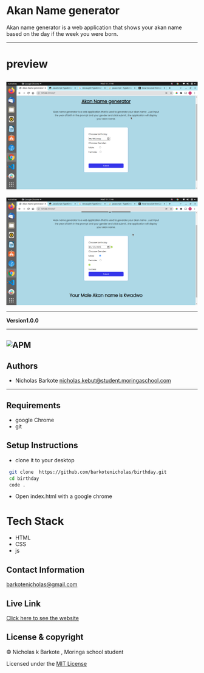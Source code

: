 # Akan Name generator
Akan name generator is a web application that shows your akan name based on the day if the week
you were born.

---
# preview

![alt text](./images/one.png)
---
![alt text](./images/two.png)

---
**Version1.0.0**

---
![APM](https://img.shields.io/apm/l/vim-mode)
---
## Authors
- Nicholas Barkote <nicholas.kebut@student.moringaschool.com>
---

## Requirements
- google Chrome
- git

## Setup Instructions

* clone it to your desktop 
```bash
 git clone  https://github.com/barkotenicholas/birthday.git
 cd birthday
 code .
  ```
* Open index.html with a google chrome
 
# Tech Stack

- HTML
- CSS
- js
  

## Contact Information

<a href="mailto:barkotenicholas@gmail.com">barkotenicholas@gmail.com</a>

 ## Live Link


[Click here to see the website](https://barkotenicholas.github.io/birthday/)


## License & copyright

© Nicholas k Barkote , Moringa school student

Licensed under the [MIT License](LICENSE)